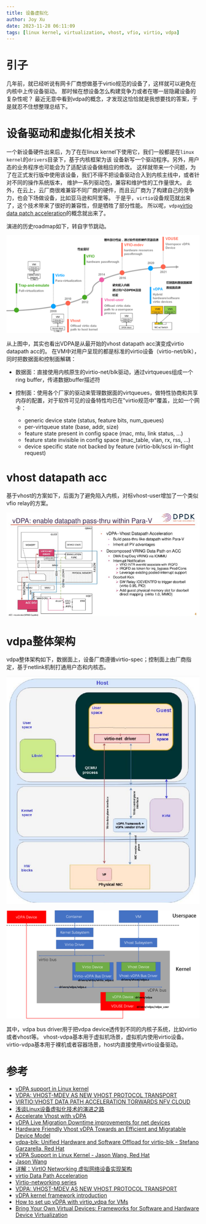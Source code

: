 ```yaml
---
title: 设备虚拟化
author: Joy Xu
date: 2023-11-28 06:11:09
tags: [linux kernel, virtualization, vhost, vfio, virtio, vdpa]
---
```


# 引子

几年前，就已经听说有网卡厂商想做基于virtio规范的设备了，这样就可以避免在内核中上传设备驱动。
那时候在想设备怎么构建竞争力或者在哪一层隐藏设备的复杂性呢？
最近无意中看到vdpa的概念，才发现这恰恰就是我想要找的答案，于是就忍不住想整理总结下。

# 设备驱动和虚拟化相关技术

一个新设备硬件出来后，为了在在linux kernel下使用它，我们一般都是在`linux kernel`的`drivers`目录下，基于内核框架为该
设备新写一个驱动程序。另外，用户态的业务程序也可能会为了适配该设备做相应的修改。
这样就带来一个问题，为了在正式发行版中使用该设备，我们不得不把设备驱动合入到内核主线中，或者针对不同的操作系统版本，
维护一系列驱动包，兼容和维护性的工作量很大。
此外，在云上，云厂商很难兼容不同厂商的硬件，而且云厂商为了构建自己的竞争力，也会下场做设备，比如亚马逊和阿里等。
于是乎，`virtio`设备规范就出来了，这个技术带来了很好的兼容性，但是牺牲了部分性能。
所以呢，`vdpa`[virtio data patch acceleration](https://vdpa-dev.gitlab.io/)的概念就出来了。

演进的历史roadmap如下，转自字节跳动。

![device virtulization roadmap](/images/device_virt_roadmap.png)

从上图中，其实也看出VDPA是从最开始的vhost datapath acc演变成virtio datapath acc的。
在VM中对用户呈现的都是标准的virtio设备（virtio-net/blk），同时把数据面和控制面解耦：

* 数据面：直接使用内核原生的virtio-net/blk驱动，通过virtqueues组成一个ring buffer，传递数据buffer描述符
* 控制面：使用各个厂家的驱动来管理数据面的virtqueues，做特性协商和共享内存的配置，对于软件可见的设备特性均已在"virtio规范中"覆盖，比如一个网卡：

	- generic device state (status, feature bits, num_queues)
	- per-virtqueue state (base, addr, size)
	- feature state present in config space (mac, mtu, link status, ...)
	- feature state invisible in config space (mac_table, vlan, rx, rss, ...)
	- device specific state not backed by feature (virtio-blk/scsi in-flight request) 

# vhost datapath acc

基于vhost的方案如下，后面为了避免陷入内核，对标vhost-user增加了一个类似vfio relay的方案。

![vhost dpa overview2](/images/device_virt_vdpa_vhost_overview.png)

# vdpa整体架构

vdpa整体架构如下，数据面上，设备厂商遵循virtio-spec；控制面上由厂商指定，基于netlink机制打通用户态和内核态。

![vdpa overview2](/images/device_virt_vdpa_overview2.png)

![vdpa overview](/images/device_virt_vdpa_overview.png)

其中，vdpa bus driver用于把vdpa device透传到不同的内核子系统，比如virtio或者vhost等。
vhost-vdpa基本用于虚拟机场景，虚拟机内使用virtio设备。
virtio-vdpa基本用于裸机或者容器场景，host内直接使用virtio设备驱动。

# 参考

* [vDPA support in Linux kernel](https://kvm-forum.qemu.org/2020/vDPA_novideo.pdf)
* [VDPA: VHOST-MDEV AS NEW VHOST PROTOCOL TRANSPORT](https://events19.linuxfoundation.org/wp-content/uploads/2017/12/Cunming-Liang-Intel-KVM-Forum-2018-VDPA-VHOST-MDEV.pdf)
* [VIRTIO:VHOST DATA PATH ACCELERATION TORWARDS NFV CLOUD](https://events.static.linuxfound.org/sites/events/files/slides/KVM17%27-vDPA-v5.pdf)
* [浅谈Linux设备虚拟化技术的演进之路](https://blog.csdn.net/ByteDanceTech/article/details/120328988?spm=1001.2014.3001.5502)
* [Accelerate Vhost with vDPA](https://slideplayer.com/slide/15347937)
* [vDPA Live Migration Downtime improvements for net devices](https://netdevconf.info/0x18/sessions/talk/vdpa-live-migration-downtime-improvements-for-net-devices.html)
* [Hardware Friendly Vhost vDPA Towards an Efficient and Migratable Device Model](https://www.patchew.org/2022/KVM22-Migratable-Vhost-vDPA.pdf/)
* [vdpa-blk: Unified Hardware and Software Offload for virtio-blk - Stefano Garzarella, Red Hat](https://static.sched.com/hosted_files/kvmforum2021/b1/KVMForum_2021_vdpa_blk_Stefano_Garzarella.pdf)
* [vDPA Support in Linux Kernel - Jason Wang, Red Hat](https://static.sched.com/hosted_files/kvmforum2020/64/vDPA_novideo.pdf)
* [Jason Wang](https://www.redhat.com/en/authors/jason-wang)
* [详解：VirtIO Networking 虚拟网络设备实现架构](https://www.sdnlab.com/26199.html)
* [virtio Data Path Acceleration](https://vdpa-dev.gitlab.io/)
* [Virtio-networking series](https://www.redhat.com/en/virtio-networking-series)
* [VDPA: VHOST-MDEV AS NEW VHOST PROTOCOL TRANSPORT](https://events19.linuxfoundation.org/wp-content/uploads/2017/12/Cunming-Liang-Intel-KVM-Forum-2018-VDPA-VHOST-MDEV.pdf)
* [vDPA kernel framework introduction](https://terenceli.github.io/%E6%8A%80%E6%9C%AF/2020/08/22/vdpa-analysis)
* [How to set up vDPA with virtio_vdpa for VMs](https://metonymical.hatenablog.com/entry/2021/04/14/002638)
* [Bring Your Own Virtual Devices: Frameworks for Software and Hardware Device Virtualization](https://vmsplice.net/~stefan/VHPC%202021%20-%20Bring%20your%20own%20virtual%20devices.pdf)
